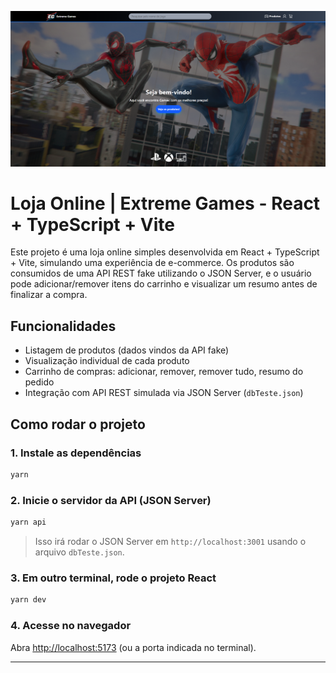 ![alt text](image.png)

# Loja Online | Extreme Games - React + TypeScript + Vite

Este projeto é uma loja online simples desenvolvida em React + TypeScript + Vite, simulando uma experiência de e-commerce. Os produtos são consumidos de uma API REST fake utilizando o JSON Server, e o usuário pode adicionar/remover itens do carrinho e visualizar um resumo antes de finalizar a compra.

## Funcionalidades

- Listagem de produtos (dados vindos da API fake)
- Visualização individual de cada produto
- Carrinho de compras: adicionar, remover, remover tudo, resumo do pedido
- Integração com API REST simulada via JSON Server (`dbTeste.json`)

## Como rodar o projeto

### 1. Instale as dependências

```bash
yarn
```

### 2. Inicie o servidor da API (JSON Server)

```bash
yarn api
```

> Isso irá rodar o JSON Server em `http://localhost:3001` usando o arquivo `dbTeste.json`.

### 3. Em outro terminal, rode o projeto React

```bash
yarn dev
```

### 4. Acesse no navegador

Abra [http://localhost:5173](http://localhost:5173) (ou a porta indicada no terminal).

---

